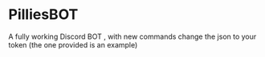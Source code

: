 # PilliesBOT
A fully working Discord  BOT , with new commands
change the json to your token (the one provided is an example) 
